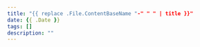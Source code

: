 ```yaml
---
title: "{{ replace .File.ContentBaseName "-" " " | title }}"
date: {{ .Date }}
tags: []
description: ""
---
```

